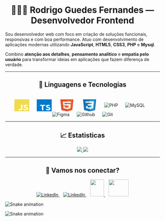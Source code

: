 
<h1 align="center"> 👨🏻‍💻 Rodrigo Guedes Fernandes — Desenvolvedor Frontend</h1>



Sou desenvolvedor web com foco em criação de soluções funcionais, responsivas e com boa performance. Atuo com desenvolvimento de aplicações modernas utilizando **JavaScript**, **HTML5**, **CSS3**, **PHP** e **Mysql**.

Combino **atenção aos detalhes**, **pensamento analítico** e **empatia pelo usuário** para transformar ideias em aplicações que fazem diferença de verdade.
<br>

---
<h2 align="center">🚀 Linguagens e Tecnologias</h2>

<div align="center"><br>
  <img align="center" alt="JavaScript" height="40" width="50" src="https://raw.githubusercontent.com/devicons/devicon/master/icons/javascript/javascript-plain.svg">&nbsp;&nbsp; &nbsp;&nbsp;
  <img align="center" alt="TypeScript" height="40" width="50" src="https://raw.githubusercontent.com/devicons/devicon/master/icons/typescript/typescript-plain.svg">&nbsp;&nbsp; &nbsp;&nbsp;
  <img align="center" alt="HTML" height="40" width="50" src="https://raw.githubusercontent.com/devicons/devicon/master/icons/html5/html5-original.svg">&nbsp;&nbsp; &nbsp;&nbsp;
  <img align="center" alt="CSS" height="40" width="50" src="https://raw.githubusercontent.com/devicons/devicon/master/icons/css3/css3-original.svg">&nbsp;&nbsp; &nbsp;&nbsp;
  <img align="center" alt="PHP" height="60" width="55" src="https://cdn.jsdelivr.net/gh/devicons/devicon@latest/icons/php/php-original.svg">&nbsp;&nbsp; &nbsp;&nbsp;
  <img align="center" alt="MySQL" height="55" width="65" src="https://cdn.jsdelivr.net/gh/devicons/devicon@latest/icons/mysql/mysql-original-wordmark.svg">&nbsp;&nbsp; &nbsp;&nbsp;
  <img align="center" alt="Figma" height="40" width="50" src="https://cdn.jsdelivr.net/gh/devicons/devicon@latest/icons/figma/figma-original.svg">&nbsp;&nbsp; &nbsp;&nbsp;
  <img align="center" alt="Github" height="40" width="50" src="https://cdn.jsdelivr.net/gh/devicons/devicon@latest/icons/github/github-original.svg">&nbsp;&nbsp; &nbsp;&nbsp;
  <img align="center" alt="Git" height="40" width="50" src="https://cdn.jsdelivr.net/gh/devicons/devicon@latest/icons/git/git-original.svg">
</div>

---

<h2 align="center">📈 Estatisticas</h2>
<div align="center">
  <a href="https://github.com/Rodrigogfernandes">
  <img height="180em" src="https://github-readme-stats.vercel.app/api?username=Rodrigogfernandes&show_icons=true&theme=radical&include_all_commits=true&count_private=true"/>
  <img height="180em" src="https://github-readme-stats.vercel.app/api/top-langs/?username=Rodrigogfernandes&layout=compact&langs_count=16&theme=radical"/>
  </a>
</div>

---
<h2 align="center">🤝 Vamos nos conectar?</h2>   

<div align="center">
<a href="https://www.linkedin.com/in/rodrigogfernandes" target="_blank">
  <img height="45" width="55" src="https://cdn.jsdelivr.net/gh/devicons/devicon@latest/icons/linkedin/linkedin-original.svg" alt="LinkedIn"/>
</a>&nbsp;&nbsp;
<a href="https://github.com/Rodrigogfernandes" target="_blank">
  <img height="45" width="55" src="https://cdn.jsdelivr.net/gh/devicons/devicon@latest/icons/github/github-original.svg" alt="LinkedIn"/>
</a>&nbsp;&nbsp;
<a href="https://wa.me/5583999251636" target="_blank">
 <img width="45" height="55" src="https://www.svgrepo.com/show/299482/whatsapp.svg"/>
</a>&nbsp;&nbsp;
<a href="mailto:rodrigo.guedes.f@gmail.com" target="_blank">
 <img height="55" width="65" src="https://www.svgrepo.com/show/349378/gmail.svg"/>
  </a>
</div>

 ![Snake animation](https://github.com/Rodrigogfernandes/Rodrigogfernandes/blob/output/github-contribution-grid-snake.svg)

<img src="https://raw.githubusercontent.com/gitUser/gitrepo/output/snake.svg" alt="Snake animation" />
